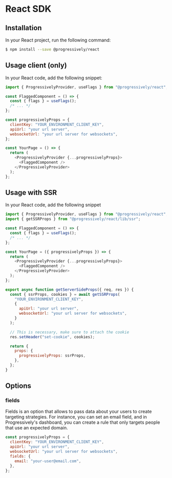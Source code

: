 # React SDK

## Installation

In your React project, run the following command:

```bash
$ npm install --save @progressively/react
```

## Usage client (only)

In your React code, add the following snippet:

```javascript
import { ProgressivelyProvider, useFlags } from "@progressively/react";

const FlaggedComponent = () => {
  const { flags } = useFlags();
  /* ... */
};

const progressivelyProps = {
  clientKey: "YOUR_ENVIRONMENT_CLIENT_KEY",
  apiUrl: "your url server",
  websocketUrl: "your url server for websockets",
};

const YourPage = () => {
  return (
    <ProgressivelyProvider {...progressivelyProps}>
      <FlaggedComponent />
    </ProgressivelyProvider>
  );
};
```

## Usage with SSR

In your React code, add the following snippet

```javascript
import { ProgressivelyProvider, useFlags } from "@progressively/react";
import { getSSRProps } from "@progressively/react/lib/ssr";

const FlaggedComponent = () => {
  const { flags } = useFlags();
  /* ... */
};

const YourPage = ({ progressivelyProps }) => {
  return (
    <ProgressivelyProvider {...progressivelyProps}>
      <FlaggedComponent />
    </ProgressivelyProvider>
  );
};

export async function getServerSideProps({ req, res }) {
  const { ssrProps, cookies } = await getSSRProps(
    "YOUR_ENVIRONMENT_CLIENT_KEY",
    {
      apiUrl: "your url server",
      websocketUrl: "your url server for websockets",
    }
  );

  // This is necessary, make sure to attach the cookie
  res.setHeader("set-cookie", cookies);

  return {
    props: {
      progressivelyProps: ssrProps,
    },
  };
}
```

## Options

### fields

Fields is an option that allows to pass data about your users to create targeting strategies. For instance, you can set an email field, and in Progressively's dashboard, you can create a rule that only targets people that use an expected domain.

```javascript
const progressivelyProps = {
  clientKey: "YOUR_ENVIRONMENT_CLIENT_KEY",
  apiUrl: "your url server",
  websocketUrl: "your url server for websockets",
  fields: {
    email: "your-user@email.com",
  },
};
```
